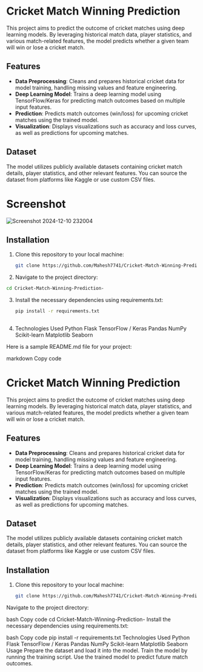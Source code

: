 # Cricket Match Winning Prediction

This project aims to predict the outcome of cricket matches using deep learning models. By leveraging historical match data, player statistics, and various match-related features, the model predicts whether a given team will win or lose a cricket match.

## Features
- **Data Preprocessing**: Cleans and prepares historical cricket data for model training, handling missing values and feature engineering.
- **Deep Learning Model**: Trains a deep learning model using TensorFlow/Keras for predicting match outcomes based on multiple input features.
- **Prediction**: Predicts match outcomes (win/loss) for upcoming cricket matches using the trained model.
- **Visualization**: Displays visualizations such as accuracy and loss curves, as well as predictions for upcoming matches.

## Dataset
The model utilizes publicly available datasets containing cricket match details, player statistics, and other relevant features. You can source the dataset from platforms like Kaggle or use custom CSV files.

# Screenshot
![Screenshot 2024-12-10 232004](https://github.com/user-attachments/assets/39b3a931-a008-4204-b55a-8591c56bb9d2)
## Installation

1. Clone this repository to your local machine:
   ```bash
   git clone https://github.com/Mahesh7741/Cricket-Match-Winning-Prediction-.git
   ```
2. Navigate to the project directory:
```  bash
cd Cricket-Match-Winning-Prediction-
```
3. Install the necessary dependencies using requirements.txt:
   ```bash
   pip install -r requirements.txt
 
5. Technologies Used
Python
Flask
TensorFlow / Keras
Pandas
NumPy
Scikit-learn
Matplotlib
Seaborn



Here is a sample README.md file for your project:

markdown
Copy code
# Cricket Match Winning Prediction

This project aims to predict the outcome of cricket matches using deep learning models. By leveraging historical match data, player statistics, and various match-related features, the model predicts whether a given team will win or lose a cricket match.

## Features
- **Data Preprocessing**: Cleans and prepares historical cricket data for model training, handling missing values and feature engineering.
- **Deep Learning Model**: Trains a deep learning model using TensorFlow/Keras for predicting match outcomes based on multiple input features.
- **Prediction**: Predicts match outcomes (win/loss) for upcoming cricket matches using the trained model.
- **Visualization**: Displays visualizations such as accuracy and loss curves, as well as predictions for upcoming matches.

## Dataset
The model utilizes publicly available datasets containing cricket match details, player statistics, and other relevant features. You can source the dataset from platforms like Kaggle or use custom CSV files.

## Installation

1. Clone this repository to your local machine:
   ```bash
   git clone https://github.com/Mahesh7741/Cricket-Match-Winning-Prediction-.git
Navigate to the project directory:

bash
Copy code
cd Cricket-Match-Winning-Prediction-
Install the necessary dependencies using requirements.txt:

bash
Copy code
pip install -r requirements.txt
Technologies Used
Python
Flask
TensorFlow / Keras
Pandas
NumPy
Scikit-learn
Matplotlib
Seaborn
Usage
Prepare the dataset and load it into the model.
Train the model by running the training script.
Use the trained model to predict future match outcomes.
